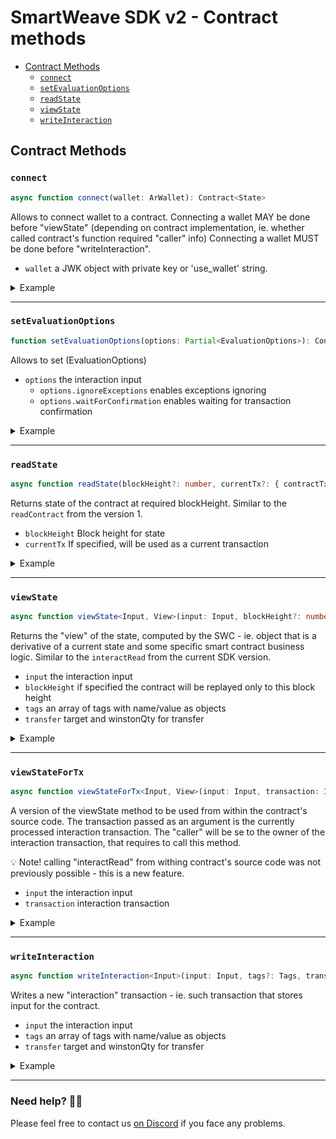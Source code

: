 # SmartWeave SDK v2 - Contract methods

- [Contract Methods](#contract-methods)
  - [`connect`](#connect)
  - [`setEvaluationOptions`](#setevaluationoptions)
  - [`readState`](#readstate)
  - [`viewState`](#viewstate)
  - [`writeInteraction`](#writeinteraction)

## Contract Methods

### `connect`

```typescript
async function connect(wallet: ArWallet): Contract<State>
```

Allows to connect wallet to a contract. Connecting a wallet MAY be done before "viewState" (depending on contract implementation, ie. whether called contract's function required "caller" info) Connecting a wallet MUST be done before "writeInteraction".

- `wallet`        a JWK object with private key or 'use_wallet' string.

<details>
  <summary>Example</summary>

  ```typescript
  const contract = smartweave
    .contract("YOUR_CONTRACT_TX_ID")
    .connect(jwk);
  ```
</details>

---

### `setEvaluationOptions`

```typescript
function setEvaluationOptions(options: Partial<EvaluationOptions>): Contract<State>
```

Allows to set (EvaluationOptions)


- `options`                         the interaction input
  - `options.ignoreExceptions`      enables exceptions ignoring
  - `options.waitForConfirmation`   enables waiting for transaction confirmation

<details>
  <summary>Example</summary>

  ```typescript
  const contract = smartweave
    .contract("YOUR_CONTRACT_TX_ID")
    .setEvaluationOptions({
      waitForConfirmation: true,
      ignoreExceptions: false,
    });
  ```
</details>

---


### `readState`

```typescript
async function readState(blockHeight?: number, currentTx?: { contractTxId: string; interactionTxId: string }[]): Promise<EvalStateResult<State>>
```

Returns state of the contract at required blockHeight. Similar to the `readContract` from the version 1.

- `blockHeight`        Block height for state
- `currentTx`          If specified, will be used as a current transaction

<details>
  <summary>Example</summary>

  ```typescript
  const { state, validity } = await contract.readState();
  ```
</details>

---

### `viewState`

```typescript
async function viewState<Input, View>(input: Input, blockHeight?: number, tags?: Tags, transfer?: ArTransfer): Promise<InteractionResult<State, View>>
```

Returns the "view" of the state, computed by the SWC - ie. object that is a derivative of a current state and some specific smart contract business logic. Similar to the `interactRead` from the current SDK version.

- `input`                the interaction input
- `blockHeight`          if specified the contract will be replayed only to this block height
- `tags`                 an array of tags with name/value as objects
- `transfer`             target and winstonQty for transfer

<details>
  <summary>Example</summary>

  ```typescript
  const { result } = await contract.viewState<any, any>({
    function: "NAME_OF_YOUR_FUNCTION",
    data: { ... }
  });
  ```
</details>

---

### `viewStateForTx`

```typescript
async function viewStateForTx<Input, View>(input: Input, transaction: InteractionTx): Promise<InteractionResult<State, View>>
```

A version of the viewState method to be used from within the contract's source code. The transaction passed as an argument is the currently processed interaction transaction. The "caller" will be se to the owner of the interaction transaction, that requires to call this method.

💡 Note! calling "interactRead" from withing contract's source code was not previously possible - this is a new feature.

- `input`                the interaction input
- `transaction`          interaction transaction

<details>
  <summary>Example</summary>

  ```typescript
  const { result } = await contract.viewStateForTx<any, any>({
    function: "NAME_OF_YOUR_FUNCTION",
    data: { ... }
  }, transaction);
  ```
</details>

---

### `writeInteraction`

```typescript
async function writeInteraction<Input>(input: Input, tags?: Tags, transfer?: ArTransfer): Promise<string>
```

Writes a new "interaction" transaction - ie. such transaction that stores input for the contract.

- `input`         the interaction input
- `tags`          an array of tags with name/value as objects
- `transfer`      target and winstonQty for transfer

<details>
  <summary>Example</summary>

  ```typescript
  const result = await contract.writeInteraction({
    function: "NAME_OF_YOUR_FUNCTION",
    data: { ... }
  });
  ```
</details>

---

### Need help? 🙋‍♂️
Please feel free to contact us [on Discord](https://redstone.finance/discord) if you face any problems.

